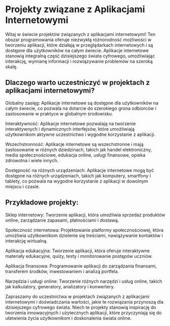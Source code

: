 # Projekty związane z Aplikacjami Internetowymi
Witaj w świecie projektów związanych z aplikacjami internetowymi! Ten obszar programowania oferuje niezwykłą różnorodność możliwości w tworzeniu aplikacji, które działają w przeglądarkach internetowych i są dostępne dla użytkowników na całym świecie. Aplikacje internetowe stanowią integralną część dzisiejszego świata cyfrowego, umożliwiając interakcję, wymianę informacji i rozwiązywanie problemów na szeroką skalę.

## Dlaczego warto uczestniczyć w projektach z aplikacjami internetowymi?
Globalny zasięg: Aplikacje internetowe są dostępne dla użytkowników na całym świecie, co pozwala na dotarcie do szerokiego grona odbiorców i zastosowanie w praktyce w globalnym środowisku.

Interaktywność: Aplikacje internetowe pozwalają na tworzenie interaktywnych i dynamicznych interfejsów, które umożliwiają użytkownikom aktywne uczestnictwo i wygodne korzystanie z aplikacji.

Wszechstronność: Aplikacje internetowe są wszechstronne i mają zastosowanie w różnych dziedzinach, takich jak handel elektroniczny, media społecznościowe, edukacja online, usługi finansowe, opieka zdrowotna i wiele innych.

Dostępność na różnych urządzeniach: Aplikacje internetowe mogą być dostępne na różnych urządzeniach, takich jak komputery, smartfony i tablety, co pozwala na wygodne korzystanie z aplikacji w dowolnym miejscu i czasie.

## Przykładowe projekty:
Sklep internetowy: Tworzenie aplikacji, która umożliwia sprzedaż produktów online, zarządzanie zapasami, płatnościami i dostawą.

Społeczność internetowa: Projektowanie platformy społecznościowej, która umożliwia użytkownikom dzielenie się treściami, nawiązywanie kontaktów i interakcję wirtualną.

Aplikacja edukacyjna: Tworzenie aplikacji, która oferuje interaktywne materiały edukacyjne, quizy, testy i monitorowanie postępów uczniów.

Aplikacja finansowa: Programowanie aplikacji do zarządzania finansami, transferem środków, inwestowaniem i analizą portfela.

Narzędzia i usługi online: Tworzenie różnych narzędzi i usług online, takich jak kalkulatory, generatory, analizatory i konwertery.

Zapraszamy do uczestnictwa w projektach związanych z aplikacjami internetowymi i doświadczania wartości, jakie te rozwiązania przynoszą dla dzisiejszego cyfrowego świata. Niech te projekty stanowią inspirację do tworzenia innowacyjnych i użytecznych aplikacji, które przyczyniają się do ułatwienia życia użytkownikom i doskonalenia świata online.
